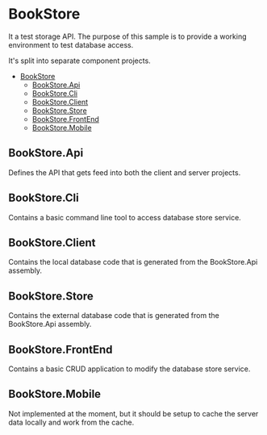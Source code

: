 # BookStore

It a test storage API. The purpose of this sample is to provide a working environment to test database access. 

It's split into separate component projects.

- [BookStore](#bookstore)
  - [BookStore.Api](#bookstoreapi)
  - [BookStore.Cli](#bookstorecli)
  - [BookStore.Client](#bookstoreclient)
  - [BookStore.Store](#bookstorestore)
  - [BookStore.FrontEnd](#bookstorefrontend)
  - [BookStore.Mobile](#bookstoremobile)

## BookStore.Api

Defines the API that gets feed into both the client and server projects.

## BookStore.Cli

Contains a basic command line tool to access database store service.   

## BookStore.Client

Contains the local database code that is generated from the BookStore.Api assembly.

## BookStore.Store

Contains the external database code that is generated from the BookStore.Api assembly.

## BookStore.FrontEnd

Contains a basic CRUD application to modify the database store service.   

## BookStore.Mobile

Not implemented at the moment, but it should be setup to cache the server data locally and
work from the cache. 
